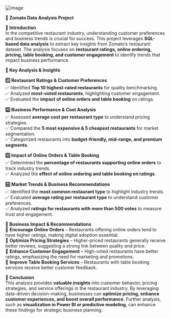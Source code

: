 ![image](https://github.com/user-attachments/assets/6e78abc8-1362-4108-a2e5-bd440d67fa54)

 
 **🔹 Zomato Data Analysis Project**  

 **📌 Introduction**  
In the competitive restaurant industry, understanding customer preferences and business trends is crucial for success. This project leverages **SQL-based data analysis** to extract key insights from Zomato’s restaurant dataset. The analysis focuses on **restaurant ratings, online ordering, pricing, table booking, and customer engagement** to identify trends that impact business performance.  

 **🔹 Key Analysis & Insights**  

**1️⃣ Restaurant Ratings & Customer Preferences**  
✅ Identified **Top 10 highest-rated restaurants** for quality benchmarking.  
✅ Analyzed **most-voted restaurants**, highlighting customer engagement.  
✅ Evaluated the **impact of online orders and table booking** on ratings.  

 **2️⃣ Business Performance & Cost Analysis**  
✅ Assessed **average cost per restaurant type** to understand pricing strategies.  
✅ Compared the **5 most expensive & 5 cheapest restaurants** for market segmentation.  
✅ Categorized restaurants into **budget-friendly, mid-range, and premium segments**.  

 **3️⃣ Impact of Online Orders & Table Booking**  
✅ Determined the **percentage of restaurants supporting online orders** to track industry trends.  
✅ Analyzed the **effect of online ordering and table booking on ratings**.  

 **4️⃣ Market Trends & Business Recommendations**  
✅ Identified the **most common restaurant type** to highlight industry trends.  
✅ Evaluated **average rating per restaurant type** to understand customer preferences.  
✅ Analyzed **ratings for restaurants with more than 500 votes** to measure trust and engagement.  

 **🔹 Business Impact & Recommendations**  
📌 **Encourage Online Orders** – Restaurants offering online orders tend to have higher ratings, making digital adoption essential.  
📌 **Optimize Pricing Strategies** – Higher-priced restaurants generally receive better reviews, suggesting a strong link between quality and price.  
📌 **Enhance Customer Engagement** – High-voted restaurants have better ratings, emphasizing the need for marketing and promotions.  
📌 **Improve Table Booking Services** – Restaurants with table booking services receive better customer feedback.  



**🔹 Conclusion**  
This analysis provides **valuable insights** into customer behavior, pricing strategies, and service offerings in the restaurant industry. By leveraging data-driven decision-making, businesses can **optimize pricing, enhance customer experiences, and boost overall performance**. Further analysis, such as **visualization in Power BI or predictive modeling**, can enhance these findings for strategic business planning.  

